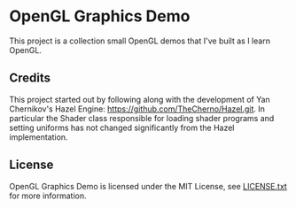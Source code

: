 # OpenGL Graphics Demo

This project is a collection small OpenGL demos that I've built as I learn OpenGL.

## Credits

This project started out by following along with the development of Yan Chernikov's Hazel Engine: https://github.com/TheCherno/Hazel.git. In particular the Shader class responsible for loading shader programs and setting uniforms has not changed significantly from the Hazel implementation.

## License

OpenGL Graphics Demo is licensed under the MIT License, see [LICENSE.txt](https://github.com/brockyates/graphics/blob/master/LICENSE.txt) for more information.